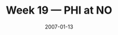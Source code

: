 ---
layout: game
title: Week 19 — PHI at NO
season: 2006
game_id: 2006_19_PHI_NO
week: 19
date: 2007-01-13
home_team: NO
away_team: PHI
final_home: 27
final_away: 24
pbp_url: /assets/data/pbp/2006/2006_19_PHI_NO.csv.gz
---